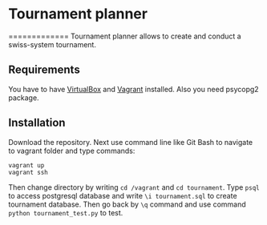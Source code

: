 # Tournament planner
=============
Tournament planner allows to create and conduct a swiss-system tournament.

## Requirements

You have to have [VirtualBox](https://www.virtualbox.org/) and [Vagrant](https://www.vagrantup.com/) installed. Also you need psycopg2 package.

## Installation

Download the repository. Next use command line like Git Bash to navigate to vagrant folder and type commands:
```
vagrant up
vagrant ssh
```
Then change directory by writing `cd /vagrant` and `cd tournament`. Type `psql` to access postgresql database and write `\i tournament.sql` to create tournament database. Then go back by `\q` command and use command `python tournament_test.py` to test.



